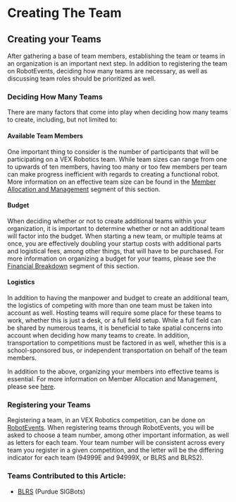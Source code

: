 # Creating The Team

## Creating your Teams

After gathering a base of team members, establishing the team or teams in an organization is an important next step. In addition to registering the team on RobotEvents, deciding how many teams are necessary, as well as discussing team roles should be prioritized as well.

### Deciding How Many Teams

There are many factors that come into play when deciding how many teams to create, including, but not limited to:

#### Available Team Members

One important thing to consider is the number of participants that will be participating on a VEX Robotics team. While team sizes can range from one to upwards of ten members, having too many or too few members per team can make progress inefficient with regards to creating a functional robot. More information on an effective team size can be found in the [Member Allocation and Management](../team-dynamic/member-allocation-and-management.md) segment of this section.&#x20;

#### Budget

When deciding whether or not to create additional teams within your organization, it is important to determine whether or not an additional team will factor into the budget. When starting a new team, or multiple teams at once, you are effectively doubling your startup costs with additional parts and logistical fees, among other things, that will have to be purchased. For more information on organizing a budget for your teams, please see the [Financial Breakdown](../team-finances/one-year-team-financial-breakdown.md) segment of this section.

#### Logistics

In addition to having the manpower and budget to create an additional team, the logistics of competing with more than one team must be taken into account as well. Hosting teams will require some place for these teams to work, whether this is just a desk, or a full field setup. While a full field can be shared by numerous teams, it is beneficial to take spatial concerns into account when deciding how many teams to create. In addition, transportation to competitions must be factored in as well, whether this is a school-sponsored bus, or independent transportation on behalf of the team members.&#x20;

In addition to the above, organizing your members into effective teams is essential. For more information on Member Allocation and Management, please see [here](creating-the-team.md#member-allocation-and-management).

### Registering your Teams

Registering a team, in an VEX Robotics competition, can be done on [RobotEvents](https://www.robotevents.com/register/teams). When registering teams through RobotEvents, you will be asked to choose a team number, among other important information, as well as letters for each team. Your team number will be consistent across every team you register in a given competition, and the letter will be the differing indicator for each team (94999E and 94999X, or BLRS and BLRS2).

### Teams Contributed to this Article:

* [BLRS](https://purduesigbots.com/) (Purdue SIGBots)
